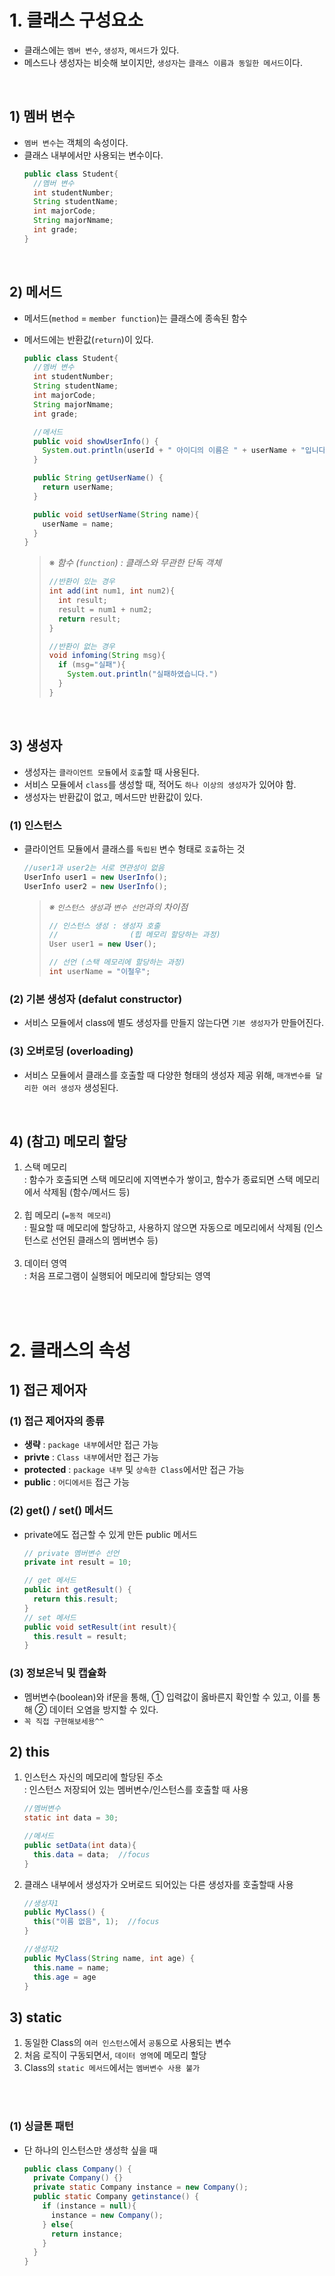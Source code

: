 # 1. 클래스 구성요소
- 클래스에는 `멤버 변수`, `생성자`, `메서드`가 있다.
- 메스드나 생성자는 비슷해 보이지만, `생성자`는 `클래스 이름과 동일한 메서드`이다.


<br>

## 1) 멤버 변수
- `멤버 변수`는 객체의 속성이다.
- 클래스 내부에서만 사용되는 변수이다.
    ```java
    public class Student{
      //멤버 변수
      int studentNumber;
      String studentName;
      int majorCode;
      String majorNmame;
      int grade;
    }
    ```

<br>

## 2) 메서드 
- 메서드(`method` = `member function`)는 클래스에 종속된 함수
- 메서드에는 반환값(`return`)이 있다.
    ```java
    public class Student{
      //멤버 변수
      int studentNumber;
      String studentName;
      int majorCode;
      String majorNmame;
      int grade;

      //메서드
      public void showUserInfo() {
        System.out.println(userId + " 아이디의 이름은 " + userName + "입니다.");
      }

      public String getUserName() {
        return userName;
      }

      public void setUserName(String name){
        userName = name;
      }
    }
    ```

    > ※ _함수 (`function`) : 클래스와 무관한 단독 객체_
    >    ```java
    >    //반환이 있는 경우
    >    int add(int num1, int num2){
    >      int result;
    >      result = num1 + num2;
    >      return result;
    >    }
    >
    >    //반환이 없는 경우
    >    void infoming(String msg){
    >      if (msg="실패"){
    >        System.out.println("실패하였습니다.")
    >      }
    >    }
    >    ```

<br>

## 3) 생성자 

- 생성자는 `클라이언트 모듈`에서 `호출`할 때 사용된다.
- 서비스 모듈에서 `class`를 생성할 때, 적어도 `하나 이상의 생성자`가 있어야 함.
- 생성자는 반환값이 없고, 메서드만 반환값이 있다.

### (1) 인스턴스
-  클라이언트 모듈에서 클래스를 `독립된` 변수 형태로 `호출`하는 것
    ```java
    //user1과 user2는 서로 연관성이 없음
    UserInfo user1 = new UserInfo();
    UserInfo user2 = new UserInfo();
    ```
    > _※ `인스턴스 생성`과 `변수 선언`과의 차이점_
    >
    > ```java
    >// 인스턴스 생성 : 생성자 호출 
    >//                (힙 메모리 할당하는 과정)
    >User user1 = new User();
    >
    >// 선언 (스택 메모리에 할당하는 과정)
    >int userName = "이철우";
    >```

### (2) 기본 생성자 (defalut constructor)
- 서비스 모듈에서 class에 별도 생성자를 만들지 않는다면 `기본 생성자`가 만들어진다.

### (3) 오버로딩 (overloading)
- 서비스 모듈에서 클래스를 호출할 때 다양한 형태의 생성자 제공 위해, `매개변수를 달리한 여러 생성자` 생성된다. 

<br>

## 4) (참고) 메모리 할당
1.  스택 메모리<br> : 함수가 호출되면 스택 메모리에 지역변수가 쌓이고, 함수가 종료되면 스택 메모리에서 삭제됨 (함수/메서드 등) <br><br>
2.  힙 메모리 (`=동적 메모리`)<br> : 필요할 때 메모리에 할당하고, 사용하지 않으면 자동으로 메모리에서 삭제됨 (인스턴스로 선언된 클래스의 멤버변수 등) <br><br>
3. 데이터 영역 <br> : 처음 프로그램이 실행되어 메모리에 할당되는 영역

<br>
<br>

# 2. 클래스의 속성
## 1) 접근 제어자
### (1) 접근 제어자의 종류
  - __생략__ : `package 내부`에서만 접근 가능
  - __privte__ : `Class 내부`에서만 접근 가능
  - __protected__ : `package 내부` 및 `상속한 Class`에서만 접근 가능
  - __public__ : `어디에서든` 접근 가능

### (2) get() / set() 메서드
  - private에도 접근할 수 있게 만든 public 메서드
    ```java
    // private 멤버변수 선언
    private int result = 10;

    // get 메서드
    public int getResult() {
      return this.result;
    }
    // set 메서드
    public void setResult(int result){
      this.result = result;
    } 
    ```

### (3) 정보은닉 및 캡슐화
  - 멤버변수(boolean)와 if문을 통해, ① 입력값이 옳바른지 확인할 수 있고, 이를 통해 ② 데이터 오염을 방지할 수 있다.
  - `꼭 직접 구현해보세용^^`

## 2) this
  1.  인스턴스 자신의 메모리에 할당된 주소<br> : 인스턴스 저장되어 있는 멤버변수/인스턴스를 호출할 때 사용

      ```java
      //멤버변수
      static int data = 30;

      //메서드
      public setData(int data){
        this.data = data;  //focus
      }
      ```

  2. 클래스 내부에서 생성자가 오버로드 되어있는 다른 생성자를 호출할때 사용
      ```java
      //생성자1
      public MyClass() {
        this("이름 없음", 1);  //focus
      }

      //생성자2
      public MyClass(String name, int age) {
        this.name = name;
        this.age = age
      }
      ```
## 3) static
  1. 동일한 Class의 `여러 인스턴스`에서 `공통`으로 사용되는 변수
  2. 처음 로직이 구동되면서, `데이터 영역`에 메모리 할당
  3. Class의 `static 메서드`에서는 `멤버변수 사용 불가`

<br><br>

### (1) 싱글톤 패턴
- 단 하나의 인스턴스만 생성학 싶을 때 
  ```java
  public class Company() {
    private Company() {}
    private static Company instance = new Company();
    public static Company getinstance() {
      if (instance = null){
        instance = new Company();
      } else{
        return instance;
      }
    }
  }
  ```